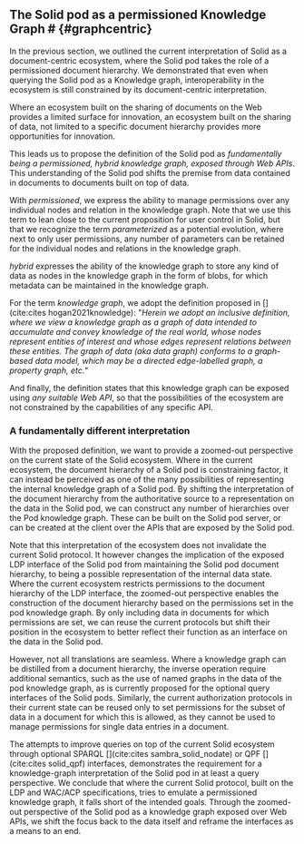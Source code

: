 ## The Solid pod as a permissioned Knowledge Graph # {#graphcentric}
In the previous section, we outlined the current interpretation 
of Solid as a document-centric ecosystem, where the Solid pod takes the role 
of a permissioned document hierarchy. We demonstrated that even when querying
the Solid pod as a Knowledge graph, interoperability in the ecosystem is still
constrained by its document-centric interpretation.

Where an ecosystem built on the sharing of documents on the Web
provides a limited surface for innovation,
an ecosystem built on the sharing of data,
not limited to a specific document hierarchy
provides more opportunities for innovation.

This leads us to propose the definition of the Solid pod as *fundamentally being a permissioned, hybrid knowledge graph, exposed through Web APIs*.
This understanding of the Solid pod shifts the premise from data contained in documents to documents built on top of data.

<!-- permissioned -->
With *permissioned*, we express the ability to manage permissions over any individual nodes and relation in the knowledge graph.
Note that we use this term to lean close to the current proposition for user control in Solid, 
but that we recognize the term *parameterized* as a potential evolution, where next to only user permissions,
any number of parameters can be retained for the individual nodes and relations in the knowledge graph. 
<!-- hybdid -->
*hybrid* expresses the ability of the knowledge graph to store any kind of data as nodes in the knowledge graph 
in the form of blobs, for which metadata can be maintained in the knowledge graph.
<!-- knowledge grap -->
For the term *knowledge graph*, 
we adopt the definition proposed in [](cite:cites hogan2021knowledge):
"*Herein we adopt an inclusive definition, 
where we view a knowledge graph as a graph of data intended to accumulate and convey knowledge of the real world,
whose nodes represent entities of interest and whose edges represent relations between these entities. 
The graph of data (aka data graph) conforms to a graph-based data model, 
which may be a directed edge-labelled graph, a property graph, etc.*"
<!-- Web APIs -->
And finally, the definition states that this knowledge graph can be exposed using *any suitable Web API*,
so that the possibilities of the ecosystem are not constrained by the capabilities of any specific API.

### A fundamentally different interpretation
<!-- The interpretation -->
With the proposed definition, we want to provide a zoomed-out perspective on the current state of the Solid ecosystem.
Where in the current ecosystem, the document hierarchy of a Solid pod is constraining factor,
it can instead be perceived as one of the many possibilities
of representing the internal knowledge graph of a Solid pod.
By shifting the interpretation of the document hierarchy from the authoritative source
to a representation on the data in the Solid pod, we can construct any number of hierarchies 
over the Pod knowledge graph.
These can be built on the Solid pod server, or can be created at the client
over the APIs that are exposed by the Solid pod.

<!-- The current Solid protocol as a KG -->
Note that this interpretation of the ecosystem 
does not invalidate the current Solid protocol.
It however changes the implication
of the exposed LDP interface of the Solid pod
from maintaining the Solid pod document hierarchy,
to being a possible representation of the internal data state.
Where the current ecosystem restricts permissions to the document
hierarchy of the LDP interface, the zoomed-out perspective
enables the construction of the document hierarchy based on 
the permissions set in the pod knowledge graph.
By only including data in documents for which permissions are set,
we can reuse the current protocols 
but shift their position in the ecosystem to better 
reflect their function as an interface on the data in the Solid pod.

However, not all translations are seamless.
Where a knowledge graph can be distilled from a document hierarchy,
the inverse operation require additional semantics,
such as the use of named graphs in the data of the pod knowledge graph,
as is currently proposed for the optional query interfaces of the Solid pods.
Similarly, the current authorization protocols in their current state can be reused
only to set permissions for the subset of data in a document for which this is allowed,
as they cannot be used to manage permissions for single data entries in a document.


<!-- conclusion -->
The attempts to improve queries on top 
of the current Solid ecosystem 
through optional SPARQL [](cite:cites sambra_solid_nodate) 
or QPF [](cite:cites solid_qpf) interfaces,
demonstrates the requirement
for a knowledge-graph interpretation
of the Solid pod in at least a query perspective.
We conclude that where the current Solid protocol,
built on the LDP and WAC/ACP specifications,
tries to emulate a permissioned knowledge graph,
it falls short of the intended goals.
Through the zoomed-out perspective of the Solid pod
as a knowledge graph exposed over Web APIs, 
we shift the focus back to the data itself
and reframe the interfaces as a means to an end.


<!-- Make point that a document FUNDAMENTALLY is built on application assumptions -->

<!-- Synthese: perfect naast elkaar leven -->

<!-- Make harsher point maybe -->

<!-- Mkae point van Comparible on READ - problems of writing and management for data are problematic on document structure -->





<!-- rdf is first class citizen, non-rdf documents are supported as second class citizens over which metadata can be ecoded in the pod KG. second class as they do not add semantics -->













